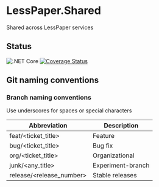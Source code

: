 # LessPaper.Shared
Shared across LessPaper services

## Status
![.NET Core](https://github.com/LessPaperWork/LessPaper.Queueing.Shared/workflows/.NET%20Core/badge.svg)
[![Coverage Status](https://coveralls.io/repos/github/LessPaperWork/LessPaper.Queueing.Shared/badge.svg?branch=master)](https://coveralls.io/github/LessPaperWork/LessPaper.Shared?branch=master)

## Git naming conventions
### Branch naming conventions
Use underscores for spaces or special characters

| Abbreviation               | Description            |
| ------------               | -----------            |
| feat/<ticket_title>        | Feature                |       
| bug/<ticket_title>         | Bug fix                |
| org/<ticket_title>         | Organizational         |
| junk/<any_title>           | Experiment-branch      |
| release/<release_number>   | Stable releases        |

